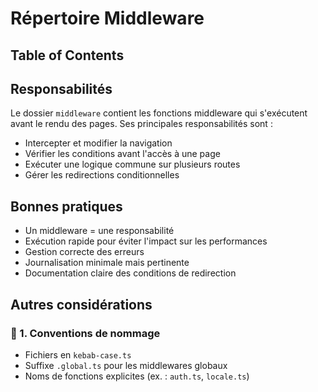 # Répertoire Middleware

## Table of Contents

## Responsabilités

Le dossier `middleware` contient les fonctions middleware qui s'exécutent avant le rendu des pages. Ses principales responsabilités sont :

- Intercepter et modifier la navigation
- Vérifier les conditions avant l'accès à une page
- Exécuter une logique commune sur plusieurs routes
- Gérer les redirections conditionnelles


## Bonnes pratiques

- Un middleware = une responsabilité
- Exécution rapide pour éviter l'impact sur les performances
- Gestion correcte des erreurs
- Journalisation minimale mais pertinente
- Documentation claire des conditions de redirection

## Autres considérations 

### 🔹 1. Conventions de nommage

- Fichiers en `kebab-case.ts`
- Suffixe `.global.ts` pour les middlewares globaux
- Noms de fonctions explicites (ex. : `auth.ts`, `locale.ts`)

